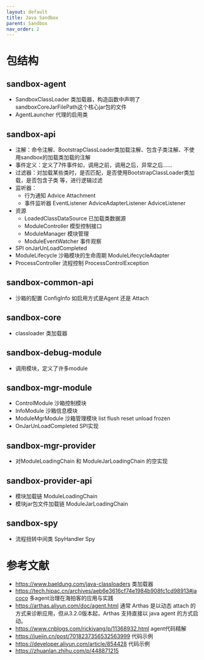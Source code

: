 ```yaml
---
layout: default
title: Java Sandbox
parent: Sandbox
nav_order: 2
---
```


# 包结构

## sandbox-agent

- SandboxClassLoader 类加载器，构造函数中声明了sandboxCoreJarFilePath这个核心jar包的文件
- AgentLauncher 代理的启用类

## sandbox-api

- 注解：命令注解、BootstrapClassLoader类加载注解、包含子类注解、不使用sandbox的加载类加载的注解
- 事件定义：定义了7件事件如，调用之前，调用之后，异常之后……
- 过滤器：对加载某些类时，是否匹配，是否使用BootstrapClassLoader类加载，是否包含子类 等，进行逻辑过滤
- 监听器：
    - 行为通知 Advice Attachment
    - 事件监听器 EventListener AdviceAdapterListener AdviceListener
- 资源
    - LoadedClassDataSource 已加载类数据源
    - ModuleController 模型控制接口
    - ModuleManager 模块管理
    - ModuleEventWatcher 事件观察
- SPI onJarUnLoadCompleted
- ModuleLifecycle 沙箱模块的生命周期 ModuleLifecycleAdapter
- ProcessController 流程控制 ProcessControlException

## sandbox-common-api

- 沙箱的配置 ConfigInfo 如启用方式是Agent 还是 Attach

## sandbox-core

- classloader 类加载器

## sandbox-debug-module

- 调用模块，定义了许多module

## sandbox-mgr-module

- ControlModule 沙箱控制模块
- InfoModule 沙箱信息模块
- ModuleMgrModule 沙箱管理模块 list flush reset unload frozen
- OnJarUnLoadCompleted SPI实现

## sandbox-mgr-provider

- 对ModuleLoadingChain 和 ModuleJarLoadingChain 的空实现

## sandbox-provider-api

- 模块加载链 ModuleLoadingChain
- 模块jar包文件加载链 ModuleJarLoadingChain

## sandbox-spy

- 流程扭转中间类 SpyHandler Spy

# 参考文献

- https://www.baeldung.com/java-classloaders 类加载器
- https://tech.hipac.cn/archives/aeb6e3616cf74e1984b908fc1cd98913#jacoco 多agent治理在海拍客的应用与实践
- https://arthas.aliyun.com/doc/agent.html 通常 Arthas 是以动态 attach 的方式来诊断应用，但从3.2.0版本起，Arthas 支持直接以
  java agent 的方式启动。
- https://www.cnblogs.com/rickiyang/p/11368932.html agent代码精解
- https://juejin.cn/post/7018237356532563999 代码示例
- https://developer.aliyun.com/article/854428 代码示例
- https://zhuanlan.zhihu.com/p/448871215